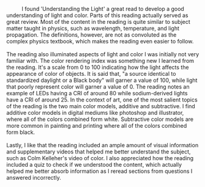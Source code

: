 
<div style="text-indent: 40px;">
    <p>
    <p style="text-indent: 40px;">
        I found 'Understanding the Light' a great read to develop a good understanding of light and color. Parts of this reading actually served as great review. Most of the content in the reading is quite similar to subject matter taught in physics, such as wavelength, temperature, and light propagation. The definitions, however, are not as convoluted as the complex physics textbook, which makes the reading even easier to follow. <br><br>
    The reading also illuminated aspects of light and color I was initially not very familiar with. The color rendering index was something new I learned from the reading. It's a scale from 0 to 100 indicating how the light affects the appearance of color of objects. It is said that, "a source identical to standardized daylight or a Black body" will garner a value of 100, while light that poorly represent color will garner a value of 0. The reading notes an example of LEDs having a CRI of around 80 while sodium-derived lights have a CRI of around 25. In the context of art, one of the most salient topics of the reading is the two main color models, additive and subtractive. I find additive color models in digital mediums like photoshop and illustrator, where all of the colors combined form white. Subtractive color models are more common in painting and printing where all of the colors combined form black.<br><br>  Lastly, I like that the reading included an ample amount of visual information and supplementary videos that helped me better understand the subject, such as Colm Kelleher's video of color. I also appreciated how the reading included a quiz to check if we understood the content, which actually helped me better absorb information as I reread sections from questions I answered incorrectly.
